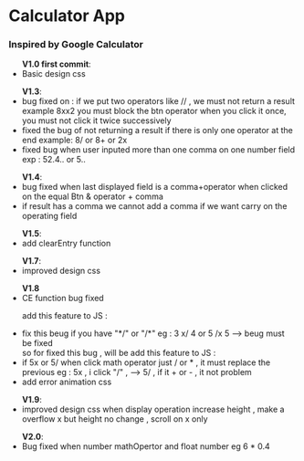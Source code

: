<h1>Calculator App</h1>
<h3>Inspired by Google Calculator</h3>

<ul>
    <b>V1.0 first commit</b>:
    <li>Basic design css </li>
</ul>

<ul>
    <b>V1.3</b>:
    <li>bug fixed on : if we put two operators like // , we must not return a result example 8xx2
you must block the btn operator when you click it once, you must not click it twice successively
    </li>
    <li>fixed the bug of not returning a result if there is only one operator at the end
 example: 8/ or 8+ or 2x
    </li>
    <li>fixed bug when user inputed more than one comma on one number field exp : 52.4.. or 5..
    </li>
</ul>

<ul>
    <b>V1.4</b>:
    <li> bug fixed when last displayed field is a comma+operator when clicked on the equal Btn & operator + comma
    </li>
    <li>if result has a comma we cannot add a comma if we want carry on the operating field </li>
</ul>
<ul>
    <b>V1.5</b>:
    <li>add clearEntry function</li>
</ul>

<ul>
    <b>V1.7</b>:
    <li>improved design css</li>
</ul>

<ul>
    <b>V1.8</b>
    <li>CE function bug fixed</li>
    <p>add this feature to JS : </p>
    <li>fix this beug if you have "*/" or "/*" eg : 3 x/ 4 or 5 /x 5 --> beug must be fixed</li>
    so for fixed this bug , will be add this feature to JS :
    <li>if 5x or 5/ when click math operator just / or * , it must replace the previous eg : 5x , i click "/" , --> 5/ , if it + or - , it not problem</li>
    <li>add error animation css </li>
</ul>

<ul>
    <b>V1.9</b>:
    <li>improved design css when display operation increase height , make a overflow x but height no change , scroll on x only</li>

</ul>

<ul>
    <b>V2.0</b>:
    <li>Bug fixed when number mathOpertor and float number eg 6 * 0.4 </li>
</ul>





